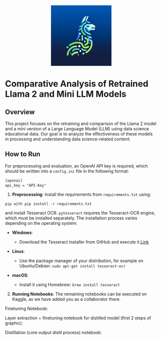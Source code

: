 <p align="center">
  <img src="./Logo.png" alt="Dale Logo" width="200"/>
</p>

# Comparative Analysis of Retrained Llama 2 and Mini LLM Models

## Overview
This project focuses on the retraining and comparison of the Llama 2 model and a mini version of a Large Language Model (LLM) using data science educational data. Our goal is to analyze the effectiveness of these models in processing and understanding data science-related content.

## How to Run
For preprocessing and evaluation, an OpenAI API key is required, which should be written into a `config.ini` file in the following format:

```
[openai]
api_key = "API-Key"
```

1. **Preprocessing**: Install the requirements from `requirements.txt` using:

```
pip with pip install -r requirements.txt
```

 and install Tesseract OCR. `pytesseract` requires the Tesseract-OCR engine, which must be installed separately. The installation process varies depending on the operating system:

   - **Windows**:
     - Download the Tesseract installer from GitHub and execute it.[Link](https://ub-mannheim.github.io/Tesseract_Dokumentation/Tesseract_Doku_Windows.html)

   - **Linux**:
     - Use the package manager of your distribution, for example on Ubuntu/Debian: `sudo apt-get install tesseract-ocr`

   - **macOS**:
     - Install it using Homebrew: `brew install tesseract`

2. **Running Notebooks**: The remaining notebooks can be executed on Kaggle, as we have added you as a collaborator there.

Finetuning Notebook:

Layer extraction + finetuning notebook for distilled model (first 2 steps of graphic):

Distillation (core output distil process) notebook:


